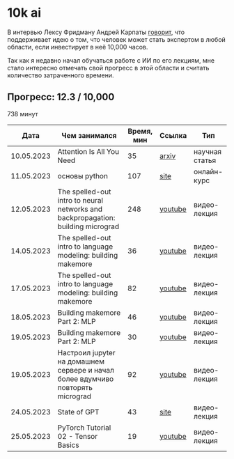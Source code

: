 # 10k ai

В интервью Лексу Фридману Андрей Карпаты [говорит](https://youtu.be/cdiD-9MMpb0?t=9384), что поддерживает идею о том, что человек может стать экспертом в любой области, если инвестирует в неё 10,000 часов.

Так как я недавно начал обучаться работе с ИИ по его лекциям, мне стало интересно отмечать свой прогресс в этой области и считать количество затраченного времени.

## Прогресс: 12.3  / 10,000

738 минут

Дата| Чем занимался | Время, мин | Ссылка | Тип
---|---|---|---|---
10.05.2023 | Attention Is All You Need | 35 | [arxiv](https://arxiv.org/abs/1706.03762) | научная статья
11.05.2023 | основы python | 107 | [site](https://open-data-science.github.io/pycourse/) | онлайн-курс
12.05.2023 | The spelled-out intro to neural networks and backpropagation: building micrograd | 248 | [youtube](https://www.youtube.com/watch?v=VMj-3S1tku0) | видео-лекция
14.05.2023 | The spelled-out intro to language modeling: building makemore | 36 | [youtube](https://www.youtube.com/watch?v=PaCmpygFfXo) | видео-лекция
17.05.2023 | The spelled-out intro to language modeling: building makemore | 82 | [youtube](https://www.youtube.com/watch?v=PaCmpygFfXo) | видео-лекция
18.05.2023 | Building makemore Part 2: MLP | 46 | [youtube](https://www.youtube.com/watch?v=TCH_1BHY58I) | видео-лекция
19.05.2023 | Building makemore Part 2: MLP | 30 | [youtube](https://www.youtube.com/watch?v=TCH_1BHY58I) | видео-лекция
19.05.2023 | Настроил jupyter на домашнем сервере и начал более вдумчиво повторять micrograd | 92 | [youtube](https://www.youtube.com/watch?v=VMj-3S1tku0) | видео-лекция
24.05.2023 | State of GPT | 43 | [site](https://build.microsoft.com/en-US/sessions/db3f4859-cd30-4445-a0cd-553c3304f8e2) | видео-лекция
25.05.2023 | PyTorch Tutorial 02 - Tensor Basics | 19 | [youtube](https://www.youtube.com/watch?v=exaWOE8jvy8) | видео-лекция
